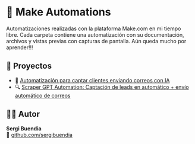 # 🚀 Make Automations

Automatizaciones realizadas con la plataforma Make.com en mi tiempo libre. Cada carpeta contiene una automatización con su documentación, archivos y vistas previas con capturas de pantalla. Aún queda mucho por aprender!!! 

## 📂 Proyectos
- 📧 [Automatización para captar clientes enviando correos con IA](captar-clientes-automation)
- 🔍 [Scraper GPT Automation: Captación de leads en automático + envío automático de correos](scraper-gpt-automation)

## 👨‍💻 Autor

**Sergi Buendia**  
🔗 [github.com/sergibuendia](https://github.com/sergibuendia)
